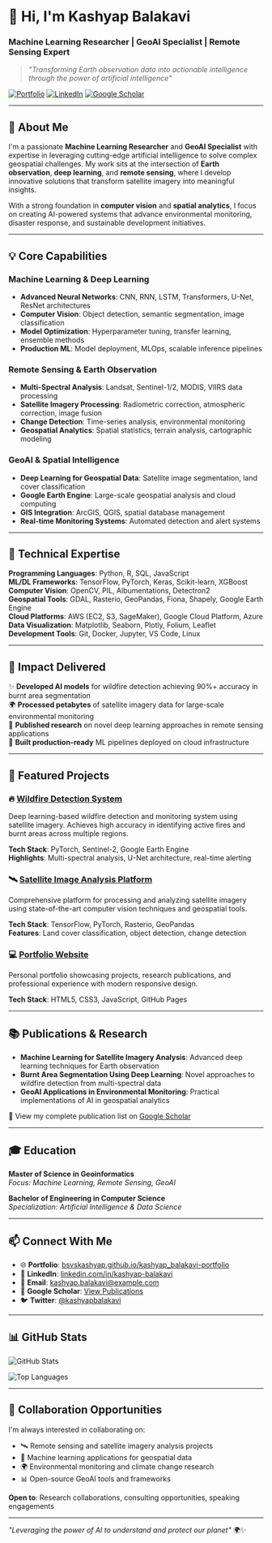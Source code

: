 # 👋 Hi, I'm **Kashyap Balakavi**
### Machine Learning Researcher | GeoAI Specialist | Remote Sensing Expert

> *"Transforming Earth observation data into actionable intelligence through the power of artificial intelligence"*

[![Portfolio](https://img.shields.io/badge/Portfolio-bsvskashyap.github.io-blue)](https://bsvskashyap.github.io/kashyap_balakavi-portfolio)
[![LinkedIn](https://img.shields.io/badge/LinkedIn-Connect-0077B5)](https://linkedin.com/in/kashyap-balakavi)
[![Google Scholar](https://img.shields.io/badge/Google%20Scholar-Profile-4285F4)](https://scholar.google.com)

---

## 🎯 About Me

I'm a passionate **Machine Learning Researcher** and **GeoAI Specialist** with expertise in leveraging cutting-edge artificial intelligence to solve complex geospatial challenges. My work sits at the intersection of **Earth observation**, **deep learning**, and **remote sensing**, where I develop innovative solutions that transform satellite imagery into meaningful insights.

With a strong foundation in **computer vision** and **spatial analytics**, I focus on creating AI-powered systems that advance environmental monitoring, disaster response, and sustainable development initiatives.

---

## 💡 Core Capabilities

### Machine Learning & Deep Learning
- **Advanced Neural Networks**: CNN, RNN, LSTM, Transformers, U-Net, ResNet architectures
- **Computer Vision**: Object detection, semantic segmentation, image classification
- **Model Optimization**: Hyperparameter tuning, transfer learning, ensemble methods
- **Production ML**: Model deployment, MLOps, scalable inference pipelines

### Remote Sensing & Earth Observation
- **Multi-Spectral Analysis**: Landsat, Sentinel-1/2, MODIS, VIIRS data processing
- **Satellite Imagery Processing**: Radiometric correction, atmospheric correction, image fusion
- **Change Detection**: Time-series analysis, environmental monitoring
- **Geospatial Analytics**: Spatial statistics, terrain analysis, cartographic modeling

### GeoAI & Spatial Intelligence
- **Deep Learning for Geospatial Data**: Satellite image segmentation, land cover classification
- **Google Earth Engine**: Large-scale geospatial analysis and cloud computing
- **GIS Integration**: ArcGIS, QGIS, spatial database management
- **Real-time Monitoring Systems**: Automated detection and alert systems

---

## 🔬 Technical Expertise

**Programming Languages**: Python, R, SQL, JavaScript  
**ML/DL Frameworks**: TensorFlow, PyTorch, Keras, Scikit-learn, XGBoost  
**Computer Vision**: OpenCV, PIL, Albumentations, Detectron2  
**Geospatial Tools**: GDAL, Rasterio, GeoPandas, Fiona, Shapely, Google Earth Engine  
**Cloud Platforms**: AWS (EC2, S3, SageMaker), Google Cloud Platform, Azure  
**Data Visualization**: Matplotlib, Seaborn, Plotly, Folium, Leaflet  
**Development Tools**: Git, Docker, Jupyter, VS Code, Linux

---

## 🚀 Impact Delivered

✨ **Developed AI models** for wildfire detection achieving 90%+ accuracy in burnt area segmentation  
🌍 **Processed petabytes** of satellite imagery data for large-scale environmental monitoring  
🎯 **Published research** on novel deep learning approaches in remote sensing applications  
🔧 **Built production-ready** ML pipelines deployed on cloud infrastructure  

---

## 🌟 Featured Projects

### 🔥 [Wildfire Detection System](https://github.com/bsvskashyap/Wildfire-Detection-System)
Deep learning-based wildfire detection and monitoring system using satellite imagery. Achieves high accuracy in identifying active fires and burnt areas across multiple regions.

**Tech Stack**: PyTorch, Sentinel-2, Google Earth Engine  
**Highlights**: Multi-spectral analysis, U-Net architecture, real-time alerting

### 🛰️ [Satellite Image Analysis Platform](https://github.com/bsvskashyap/satellite-image-analysis)
Comprehensive platform for processing and analyzing satellite imagery using state-of-the-art computer vision techniques and geospatial tools.

**Tech Stack**: TensorFlow, PyTorch, Rasterio, GeoPandas  
**Features**: Land cover classification, object detection, change detection

### 💻 [Portfolio Website](https://bsvskashyap.github.io/kashyap_balakavi-portfolio)
Personal portfolio showcasing projects, research publications, and professional experience with modern responsive design.

**Tech Stack**: HTML5, CSS3, JavaScript, GitHub Pages

---

## 📚 Publications & Research

- **Machine Learning for Satellite Imagery Analysis**: Advanced deep learning techniques for Earth observation
- **Burnt Area Segmentation Using Deep Learning**: Novel approaches to wildfire detection from multi-spectral data
- **GeoAI Applications in Environmental Monitoring**: Practical implementations of AI in geospatial analytics

📖 View my complete publication list on [Google Scholar](https://scholar.google.com)

---

## 🎓 Education

**Master of Science in Geoinformatics**  
*Focus: Machine Learning, Remote Sensing, GeoAI*

**Bachelor of Engineering in Computer Science**  
*Specialization: Artificial Intelligence & Data Science*

---

## 📫 Connect With Me

- 🌐 **Portfolio**: [bsvskashyap.github.io/kashyap_balakavi-portfolio](https://bsvskashyap.github.io/kashyap_balakavi-portfolio)
- 💼 **LinkedIn**: [linkedin.com/in/kashyap-balakavi](https://linkedin.com/in/kashyap-balakavi)
- 📧 **Email**: kashyap.balakavi@example.com
- 🔬 **Google Scholar**: [View Publications](https://scholar.google.com)
- 🐦 **Twitter**: [@kashyapbalakavi](https://twitter.com/kashyapbalakavi)

---

## 📊 GitHub Stats

![GitHub Stats](https://github-readme-stats.vercel.app/api?username=bsvskashyap&show_icons=true&theme=radical)

![Top Languages](https://github-readme-stats.vercel.app/api/top-langs/?username=bsvskashyap&layout=compact&theme=radical)

---

## 🤝 Collaboration Opportunities

I'm always interested in collaborating on:
- 🛰️ Remote sensing and satellite imagery analysis projects
- 🤖 Machine learning applications for geospatial data
- 🌍 Environmental monitoring and climate change research
- 📊 Open-source GeoAI tools and frameworks

**Open to**: Research collaborations, consulting opportunities, speaking engagements

---

*"Leveraging the power of AI to understand and protect our planet"* 🌍✨
